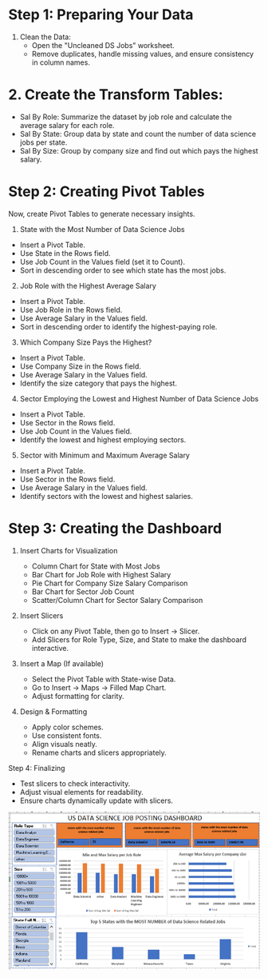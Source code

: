 # Step 1: Preparing Your Data
1. Clean the Data:  
   - Open the "Uncleaned DS Jobs" worksheet.
   - Remove duplicates, handle missing values, and ensure consistency in column names.

# 2. Create the Transform Tables:  
   - Sal By Role: Summarize the dataset by job role and calculate the average salary for each role.
   - Sal By State: Group data by state and count the number of data science jobs per state.
   - Sal By Size: Group by company size and find out which pays the highest salary.



# Step 2: Creating Pivot Tables
Now, create Pivot Tables to generate necessary insights.

 1. State with the Most Number of Data Science Jobs
   - Insert a Pivot Table.
   - Use State in the Rows field.
   - Use Job Count in the Values field (set it to Count).
   - Sort in descending order to see which state has the most jobs.

 2. Job Role with the Highest Average Salary
   - Insert a Pivot Table.
   - Use Job Role in the Rows field.
   - Use Average Salary in the Values field.
   - Sort in descending order to identify the highest-paying role.

 3. Which Company Size Pays the Highest?
   - Insert a Pivot Table.
   - Use Company Size in the Rows field.
   - Use Average Salary in the Values field.
   - Identify the size category that pays the highest.

 4. Sector Employing the Lowest and Highest Number of Data Science Jobs
   - Insert a Pivot Table.
   - Use Sector in the Rows field.
   - Use Job Count in the Values field.
   - Identify the lowest and highest employing sectors.

 5. Sector with Minimum and Maximum Average Salary
   - Insert a Pivot Table.
   - Use Sector in the Rows field.
   - Use Average Salary in the Values field.
   - Identify sectors with the lowest and highest salaries.


# Step 3: Creating the Dashboard
1. Insert Charts for Visualization
   - Column Chart for State with Most Jobs
   - Bar Chart for Job Role with Highest Salary
   - Pie Chart for Company Size Salary Comparison
   - Bar Chart for Sector Job Count
   - Scatter/Column Chart for Sector Salary Comparison

2. Insert Slicers
   - Click on any Pivot Table, then go to Insert → Slicer.
   - Add Slicers for Role Type, Size, and State to make the dashboard interactive.

3. Insert a Map (If available)
   - Select the Pivot Table with State-wise Data.
   - Go to Insert → Maps → Filled Map Chart.
   - Adjust formatting for clarity.

4. Design & Formatting
   - Apply color schemes.
   - Use consistent fonts.
   - Align visuals neatly.
   - Rename charts and slicers appropriately.


 Step 4: Finalizing
- Test slicers to check interactivity.
- Adjust visual elements for readability.
- Ensure charts dynamically update with slicers.

![image alt](https://github.com/adrianlabor19/adrianlabor19/blob/3cf13b0651291b8cdeb7c5d4c04caa05714f34d6/Midterm%20Task%203/dashboard.PNG)

